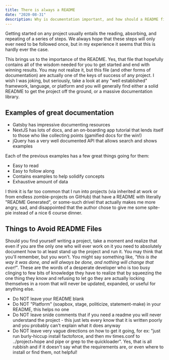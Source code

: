 ```yaml
---
title: There is always a README
date: "2020-08-31"
description: Why is documentation important, and how should a README file in a project actually be used
---
```


Getting started on any project usually entails the reading, absorbing, and repeating of a series of steps. We always hope that these steps will only ever need to be followed once, but in my experience it seems that this is hardly ever the case.

This brings us to the importance of the README. Yes, that file that hopefully contains all of the wisdom needed for you to get started and end with winning results. You may not realize it, but this file (and other forms of documentation) are actually one of the keys of success of any project. I wish I was joking, but seriously, take a look at any "well established" framework, language, or platform and you will generally find either a solid README to get the project off the ground, or a massive documentation library.

## Examples of great documentation

- Gatsby has impressive documenting resources
- NextJS has lots of docs, and an on-boarding app tutorial that lends itself to those who like collecting points (gamified docs for the win!)
- jQuery has a very well documented API that allows search and shows examples

Each of the previous examples has a few great things going for them:

- Easy to read
- Easy to follow along
- Contains examples to help solidify concepts
- Exhaustive amount of data

I think it is far too common that I run into projects (via inherited at work or from endless zombie-projects on GitHub) that have a README with literally "README Generated", or some-such drivel that actually makes me more angry, sad, and disappointed that the author chose to give me some spite-pie instead of a nice 6 course dinner.

## Things to Avoid README Files

Should you find yourself writing a project, take a moment and realize that even if you are the only one who will ever work on it you need to absolutely document how to at least stand up the project and run it. You may think that you'll remember, but you won't. You might say something like, _"this is the way it was done, and will always be done, and nothing will change that ever!"_. These are the words of a desperate developer who is too busy clinging to few bits of knowledge they have to realize that by squeezing the one thing they know and refusing to let go they are actually locking themselves in a room that will never be updated, expanded, or useful for anything else.

- Do NOT leave your README blank
- Do NOT "Platform" (soapbox, stage, politicize, statement-make) in your README, this helps no one
- Do NOT leave snide comments that if you need a readme you will never understand the project - this just lets every know that it is written poorly and you probably can't explain what it does anyway
- Do NOT leave very vague directions on how to get it going, for ex: "just run burly-hiccup install factoforce, and then mv times.conf to ../project+hope and pipe or grep to the quickloader". Yes, that is all rubbish and if it doesn't say what the requirements are, or even where to install or find them, not helpful!
